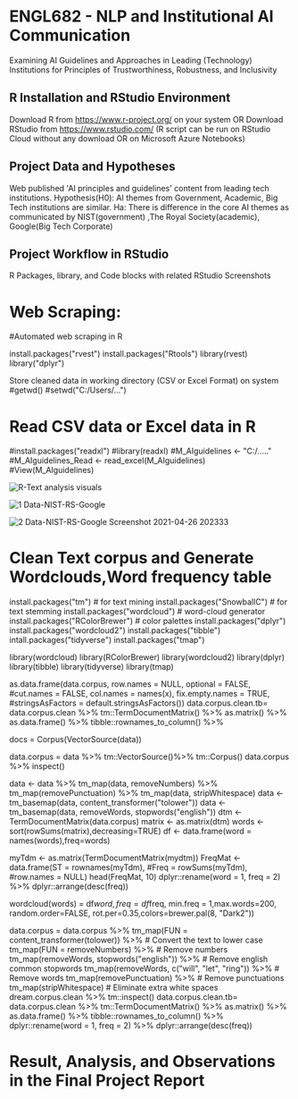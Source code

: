 # ENGL682 - NLP and Institutional AI Communication 
Examining AI Guidelines and Approaches in Leading (Technology)
Institutions for Principles of Trustworthiness, Robustness, and Inclusivity

## R Installation and RStudio Environment
Download R from https://www.r-project.org/ on your system OR Download RStudio from https://www.rstudio.com/
(R script can be run on RStudio Cloud without any download OR on Microsoft Azure Notebooks)

## Project Data and Hypotheses
Web published 'AI principles and guidelines' content from leading tech institutions.
Hypothesis(H0): AI themes from Government, Academic, Big Tech institutions are similar.
Ha: There is difference in the core AI themes as communicated by NIST(government) ,The Royal Society(academic), Google(Big Tech Corporate)

##  Project Workflow in RStudio
 R Packages, library, and Code blocks with related RStudio Screenshots
 
 
 # Web Scraping:
#Automated web scraping in R

install.packages("rvest")
install.packages("Rtools")
library(rvest)
library("dplyr")

Store cleaned data in working directory (CSV or Excel Format) on system
#getwd()
#setwd("C:/Users/...")

# Read CSV data or Excel data in R
#install.packages("readxl")
#library(readxl)
#M_AIguidelines <- "C:/....."
#M_AIguidelines_Read <- read_excel(M_AIguidelines)
#View(M_AIguidelines)

![R-Text analysis visuals](https://user-images.githubusercontent.com/87854956/126885737-327869c7-0d70-4385-8ec5-f8834f8b4531.png)

![1  Data-NIST-RS-Google](https://user-images.githubusercontent.com/87854956/126885771-a4ded151-52d0-4b1d-9cad-8c76810660e1.png)

![2  Data-NIST-RS-Google Screenshot 2021-04-26 202333](https://user-images.githubusercontent.com/87854956/126885776-52e670bc-f2e9-4084-b9c4-a3be6282b569.png)

# Clean Text corpus and Generate Wordclouds,Word frequency table

install.packages("tm")  # for text mining
install.packages("SnowballC") # for text stemming
install.packages("wordcloud") # word-cloud generator 
install.packages("RColorBrewer") # color palettes
install.packages("dplyr")
install.packages("wordcloud2")
install.packages("tibble")
intall.packages("tidyverse")
install.packages("tmap")

library(wordcloud)
library(RColorBrewer)
library(wordcloud2)
library(dplyr)
library(tibble)
library(tidyverse)
library(tmap)

as.data.frame(data.corpus, row.names = NULL, optional = FALSE,
              #cut.names = FALSE, col.names = names(x), fix.empty.names = TRUE,
              #stringsAsFactors = default.stringsAsFactors())
data.corpus.clean.tb=  data.corpus.clean %>% 
  tm::TermDocumentMatrix() %>% 
  as.matrix() %>% as.data.frame() %>% 
  tibble::rownames_to_column() %>%
  
 docs = Corpus(VectorSource(data))
 
 data.corpus = data  %>% 
  tm::VectorSource()%>% 
  tm::Corpus()
data.corpus %>% inspect()

data <- data %>%
  tm_map(data, removeNumbers) %>%
  tm_map(removePunctuation) %>%
  tm_map(data, stripWhitespace)
data <- tm_basemap(data, content_transformer("tolower"))
data <- tm_basemap(data, removeWords, stopwords("english"))
dtm <- TermDocumentMatrix(data.corpus) 
matrix <- as.matrix(dtm) 
words <- sort(rowSums(matrix),decreasing=TRUE)
df <- data.frame(word = names(words),freq=words)

myTdm <- as.matrix(TermDocumentMatrix(mydtm))
FreqMat <- data.frame(ST = rownames(myTdm), 
                      #Freq = rowSums(myTdm), 
                      #row.names = NULL)
head(FreqMat, 10)
dplyr::rename(word = 1, freq = 2) %>%
  dplyr::arrange(desc(freq))

wordcloud(words) = df$word, freq = df$freq, min.freq = 1,max.words=200, random.order=FALSE, rot.per=0.35,colors=brewer.pal(8, "Dark2"))

data.corpus =  data.corpus %>%
  tm_map(FUN = content_transformer(tolower)) %>% # Convert the text to lower case
  tm_map(FUN = removeNumbers) %>% # Remove numbers
  tm_map(removeWords, stopwords("english")) %>% # Remove english common stopwords
  tm_map(removeWords, c("will", "let", "ring")) %>%   # Remove words 
  tm_map(removePunctuation) %>%   # Remove punctuations
  tm_map(stripWhitespace)   # Eliminate extra white spaces
dream.corpus.clean %>% tm::inspect()
data.corpus.clean.tb=  data.corpus.clean %>% 
  tm::TermDocumentMatrix() %>% 
  as.matrix() %>% as.data.frame() %>% 
  tibble::rownames_to_column() %>%
  dplyr::rename(word = 1, freq = 2) %>%
  dplyr::arrange(desc(freq))
  
# Result, Analysis, and Observations in the Final Project Report

